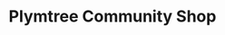 ---
title: "Plymtree Community Shop"
url: /cullompton/plymtree-community-shop/
shop: convenience
---